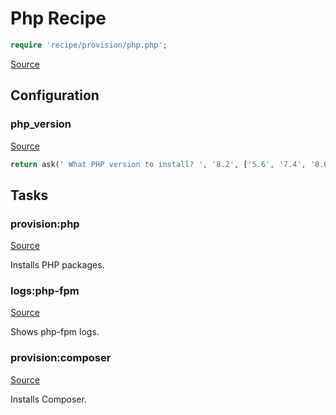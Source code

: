 <!-- DO NOT EDIT THIS FILE! -->
<!-- Instead edit recipe/provision/php.php -->
<!-- Then run bin/docgen -->

# Php Recipe

```php
require 'recipe/provision/php.php';
```

[Source](/recipe/provision/php.php)


## Configuration
### php_version
[Source](https://github.com/deployphp/deployer/blob/master/recipe/provision/php.php#L4)



```php title="Default value"
return ask(' What PHP version to install? ', '8.2', ['5.6', '7.4', '8.0', '8.1', '8.2']);
```



## Tasks

### provision:php
[Source](https://github.com/deployphp/deployer/blob/master/recipe/provision/php.php#L9)

Installs PHP packages.




### logs:php-fpm
[Source](https://github.com/deployphp/deployer/blob/master/recipe/provision/php.php#L60)

Shows php-fpm logs.




### provision:composer
[Source](https://github.com/deployphp/deployer/blob/master/recipe/provision/php.php#L65)

Installs Composer.




